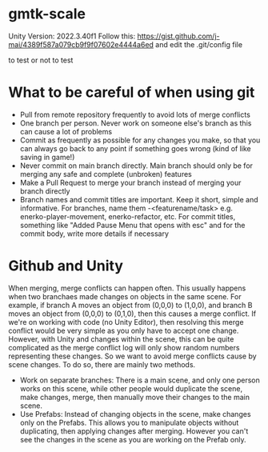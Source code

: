 # gmtk-scale
Unity Version: 2022.3.40f1 
Follow this: https://gist.github.com/j-mai/4389f587a079cb9f9f07602e4444a6ed and edit the .git/config file

to test or not to test

# What to be careful of when using git
- Pull from remote repository frequently to avoid lots of merge conflicts
- One branch per person. Never work on someone else's branch as this can cause a lot of problems
- Commit as frequently as possible for any changes you make, so that you can always go back to any point if something goes wrong (kind of like saving in game!)
- Never commit on main branch directly. Main branch should only be for merging any safe and complete (unbroken) features
- Make a Pull Request to merge your branch instead of merging your branch directly
- Branch names and commit titles are important. Keep it short, simple and informative. For branches, name them <username>-<featurename/task> e.g. enerko-player-movement, enerko-refactor, etc. For commit titles, something like "Added Pause Menu that opens with esc" and for the commit body, write more details if necessary

# Github and Unity
When merging, merge conflicts can happen often. This usually happens when two branchaes made changes on objects in the same scene. For example, if branch A moves an object from (0,0,0) to (1,0,0), and branch B moves an object from (0,0,0) to (0,1,0), then this causes a merge conflict. If we're on working with code (no Unity Editor), then resolving this merge conflict would be very simple as you only have to accept one change. However, with Unity and changes within the scene, this can be quite complicated as the merge conflict log will only show random numbers representing these changes. So we want to avoid merge conflicts cause by scene changes. To do so, there are mainly two methods.

- Work on separate branches: There is a main scene, and only one person works on this scene, while other people would duplicate the scene, make changes, merge, then manually move their changes to the main scene.
- Use Prefabs: Instead of changing objects in the scene, make changes only on the Prefabs. This allows you to manipulate objects without duplicating, then applying changes after merging. However you can't see the changes in the scene as you are working on the Prefab only.

 
